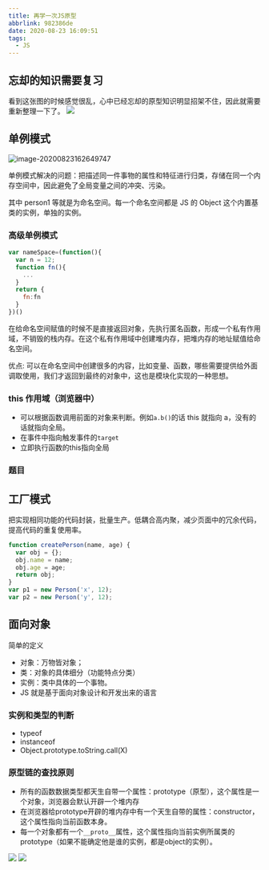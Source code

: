 ```yaml
---
title: 再学一次JS原型
abbrlink: 982386de
date: 2020-08-23 16:09:51
tags:
  - JS
---
```


## 忘却的知识需要复习

看到这张图的时候感觉很乱，心中已经忘却的原型知识明显招架不住，因此就需要重新整理一下了。
![](https://cdn.jsdelivr.net/gh/kitety/blog_img/img/20200823161711.png)

<!-- more -->

## 单例模式

![image-20200823162649747](https://cdn.jsdelivr.net/gh/kitety/blog_img/img/image-20200823162649747.png)

单例模式解决的问题：把描述同一件事物的属性和特征进行归类，存储在同一个内存空间中，因此避免了全局变量之间的冲突、污染。

其中 person1 等就是为命名空间。每一个命名空间都是 JS 的 Object 这个内置基类的实例，单独的实例。

### 高级单例模式

```js
var nameSpace=(function(){
  var n = 12;
  function fn(){
    ...
  }
  return {
    fn:fn
  }
})()
```

在给命名空间赋值的时候不是直接返回对象，先执行匿名函数，形成一个私有作用域，不销毁的栈内存。在这个私有作用域中创建堆内存，把堆内存的地址赋值给命名空间。

优点: 可以在命名空间中创建很多的内容，比如变量、函数，哪些需要提供给外面调取使用，我们才返回到最终的对象中，这也是模块化实现的一种思想。

### this 作用域（浏览器中）

- 可以根据函数调用前面的对象来判断。例如`a.b()`的话 this 就指向 a，没有的话就指向全局。
- 在事件中指向触发事件的`target`
- 立即执行函数的this指向全局

### 题目

## 工厂模式

把实现相同功能的代码封装，批量生产。低耦合高内聚，减少页面中的冗余代码，提高代码的重复使用率。

```js
function createPerson(name, age) {
  var obj = {};
  obj.name = name;
  obj.age = age;
  return obj;
}
var p1 = new Person('x', 12);
var p2 = new Person('y', 12);
```

## 面向对象

简单的定义

- 对象：万物皆对象；
- 类：对象的具体细分（功能特点分类）
- 实例：类中具体的一个事物。
- JS 就是基于面向对象设计和开发出来的语言

### 实例和类型的判断
- typeof
- instanceof
- Object.prototype.toString.call(X)

### 原型链的查找原则
- 所有的函数数据类型都天生自带一个属性：prototype（原型），这个属性是一个对象，浏览器会默认开辟一个堆内存
- 在浏览器给prototype开辟的堆内存中有一个天生自带的属性：constructor，这个属性指向当前函数本身。
- 每一个对象都有一个`__proto__`属性，这个属性指向当前实例所属类的prototype（如果不能确定他是谁的实例，都是object的实例）。

![](https://cdn.jsdelivr.net/gh/kitety/blog_img/img/20200823232308.png)
![](https://cdn.jsdelivr.net/gh/kitety/blog_img/img/20200823232322.png)


